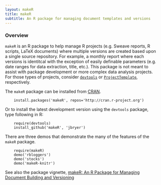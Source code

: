 ```yaml
---
layout: makeR
title: makeR
subtitle: An R package for managing document templates and versions
---
```


### Overview

`makeR` is an R package to help manage R projects (e.g. Sweave reports, R scripts, LaTeX documents) where multiple versions are created based upon a single source repository. For example, a monthly report where each versions is identitcal with the exception of easily definable parameters (e.g. date ranges for data extraction, title, etc.). This package is not meant to assist with package development or more complex data analysis projects. For those types of projects, consider [`devtools`](http://github.com/hadley/devtools) or [`ProjectTemplate`](http://projecttemplate.net), respectively.

The `makeR` package can be installed from [CRAN](http://cran.r-project.org/web/packages/makeR/).

		install.packages('makeR', repos='http://cran.r-project.org')

Or to install the latest development version using the `devtools` package, type following in R:

		require(devtools)
		install_github('makeR', 'jbryer')

There are three demos that demonstrate the many of the features of the `makeR` package.

		require(makeR)
		demo('rbloggers')
		demo('stocks')
		demo('makeR-knitr')

See also the package vignette, [makeR: An R Package for Managing Document Building and Versioning](https://github.com/jbryer/makeR/blob/master/inst/doc/makeR.pdf?raw=true)
